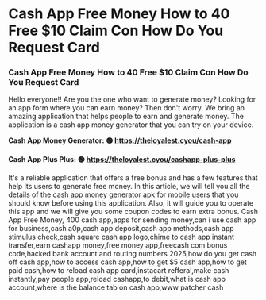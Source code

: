 # Cash App Free Money How to 40 Free $10 Claim Con How Do You Request Card

### Cash App Free Money How to 40 Free $10 Claim Con How Do You Request Card

Hello everyone!! Are you the one who want to generate money? Looking for an app form where you can earn money? Then don't worry. We bring an amazing application that helps people to earn and generate money. The application is a cash app money generator that you can try on your device.

<strong>Cash App Money Generator: 🟢 https://theloyalest.cyou/cash-app</strong>

<strong>Cash App Plus Plus: 🟢 https://theloyalest.cyou/cashapp-plus-plus</strong>

It's a reliable application that offers a free bonus and has a few features that help its users to generate free money. In this article, we will tell you all the details of the cash app money generator apk for mobile users that you should know before using this application. Also, it will guide you to operate this app and we will give you some coupon codes to earn extra bonus. Cash App Free Money, 400 cash app,apps for sending money,can i use cash app for business,cash a0p,cash app deposit,cash app methods,cash app stimulus check,cash square cash app logo,chime to cash app instant transfer,earn cashapp money,free money app,freecash com bonus code,hacked bank account and routing numbers 2025,how do you get cash off cash app,how to access cash app,how to get $5 cash app,how to get paid cash,how to reload cash app card,instacart refferal,make cash instantly,pay people app,reload cashapp,to debit,what is cash app account,where is the balance tab on cash app,www patcher cash
